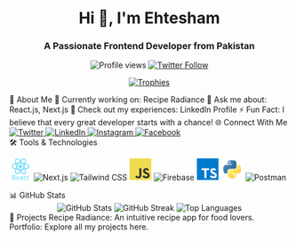 <div align="center"> <h1>Hi 👋, I'm Ehtesham</h1> <h3>A Passionate Frontend Developer from Pakistan</h3> <p> <img src="https://komarev.com/ghpvc/?username=ehtesham-ul-haq&label=Profile%20views&color=0e75b6&style=flat" alt="Profile views" /> <a href="https://twitter.com/ihtisha72987404" target="_blank"> <img src="https://img.shields.io/twitter/follow/ihtisha72987404?logo=twitter&style=for-the-badge" alt="Twitter Follow" /> </a> </p> <p> <a href="https://github-profile-trophy.vercel.app/?username=ehtesham-ul-haq" target="_blank"> <img src="https://github-profile-trophy.vercel.app/?username=ehtesham-ul-haq&margin-w=15&margin-h=15&column=5" alt="Trophies" /> </a> </p> </div>
🚀 About Me
🔭 Currently working on: Recipe Radiance
💬 Ask me about: React.js, Next.js
📄 Check out my experiences: LinkedIn Profile
⚡ Fun Fact: I believe that every great developer starts with a chance!
🌐 Connect With Me
<div align="left"> <a href="https://twitter.com/ihtisha72987404" target="_blank"> <img src="https://raw.githubusercontent.com/rahuldkjain/github-profile-readme-generator/master/src/images/icons/Social/twitter.svg" alt="Twitter" height="30" /> </a> <a href="https://linkedin.com/in/ihtisham-bajwa-aa86a91b8" target="_blank"> <img src="https://raw.githubusercontent.com/rahuldkjain/github-profile-readme-generator/master/src/images/icons/Social/linked-in-alt.svg" alt="LinkedIn" height="30" /> </a> <a href="https://instagram.com/ehtesham28223" target="_blank"> <img src="https://raw.githubusercontent.com/rahuldkjain/github-profile-readme-generator/master/src/images/icons/Social/instagram.svg" alt="Instagram" height="30" /> </a> <a href="https://www.facebook.com/ehteshamulhaq.bajwa" target="_blank"> <img src="https://raw.githubusercontent.com/rahuldkjain/github-profile-readme-generator/master/src/images/icons/Social/facebook.svg" alt="Facebook" height="30" /> </a> </div>
🛠️ Tools & Technologies
<p> <img src="https://raw.githubusercontent.com/devicons/devicon/master/icons/react/react-original-wordmark.svg" alt="React" width="40" height="40" /> <img src="https://cdn.worldvectorlogo.com/logos/nextjs-2.svg" alt="Next.js" width="40" height="40" /> <img src="https://www.vectorlogo.zone/logos/tailwindcss/tailwindcss-icon.svg" alt="Tailwind CSS" width="40" height="40" /> <img src="https://raw.githubusercontent.com/devicons/devicon/master/icons/javascript/javascript-original.svg" alt="JavaScript" width="40" height="40" /> <img src="https://www.vectorlogo.zone/logos/firebase/firebase-icon.svg" alt="Firebase" width="40" height="40" /> <img src="https://raw.githubusercontent.com/devicons/devicon/master/icons/typescript/typescript-original.svg" alt="TypeScript" width="40" height="40" /> <img src="https://raw.githubusercontent.com/devicons/devicon/master/icons/python/python-original.svg" alt="Python" width="40" height="40" /> <img src="https://www.vectorlogo.zone/logos/getpostman/getpostman-icon.svg" alt="Postman" width="40" height="40" /> </p>
📊 GitHub Stats
<div align="center"> <img src="https://github-readme-stats.vercel.app/api?username=ehtesham-ul-haq&show_icons=true&theme=radical" alt="GitHub Stats" /> <img src="https://github-readme-streak-stats.herokuapp.com/?user=ehtesham-ul-haq&theme=radical" alt="GitHub Streak" /> <img src="https://github-readme-stats.vercel.app/api/top-langs/?username=ehtesham-ul-haq&layout=compact&theme=radical" alt="Top Languages" /> </div>
📁 Projects
Recipe Radiance: An intuitive recipe app for food lovers.
Portfolio: Explore all my projects here.
